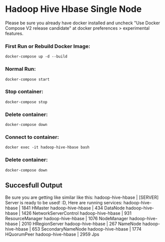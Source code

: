 # Hadoop Hive Hbase Single Node

Please be sure you already have docker installed and uncheck "Use Docker Compose V2 release candidate" at docker preferences > experimental features.

### First Run or Rebuild Docker Image: 
    docker-compose up -d --build

### Normal Run: 
    docker-compose start

### Stop container: 
    docker-compose stop

### Delete container: 
    docker-compose down

### Connect to container: 
    docker exec -it hadoop-hive-hbase bash

### Delete container: 
    docker-compose down

## Succesfull Output
Be sure you are getting like similar like this:
    hadoop-hive-hbase | [SERVER] Server is ready to be used! :D, Here are running services:
    hadoop-hive-hbase | 1841 HMaster
    hadoop-hive-hbase | 434 DataNode
    hadoop-hive-hbase | 1426 NetworkServerControl
    hadoop-hive-hbase | 931 ResourceManager
    hadoop-hive-hbase | 1076 NodeManager
    hadoop-hive-hbase | 2010 HRegionServer
    hadoop-hive-hbase | 267 NameNode
    hadoop-hive-hbase | 653 SecondaryNameNode
    hadoop-hive-hbase | 1774 HQuorumPeer
    hadoop-hive-hbase | 2959 Jps
